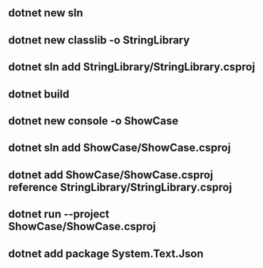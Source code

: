 
## dotnet new sln

## dotnet new classlib -o StringLibrary

## dotnet sln add StringLibrary/StringLibrary.csproj

## dotnet build

## dotnet new console -o ShowCase

## dotnet sln add ShowCase/ShowCase.csproj

## dotnet add ShowCase/ShowCase.csproj reference StringLibrary/StringLibrary.csproj

## dotnet run --project ShowCase/ShowCase.csproj

## dotnet add package System.Text.Json